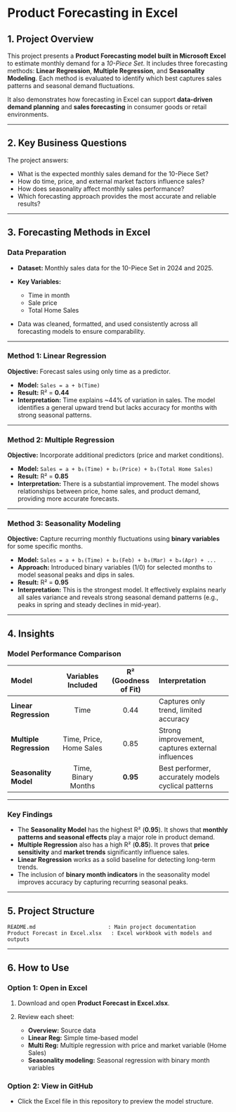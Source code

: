 # **Product Forecasting in Excel**

## **1. Project Overview**

This project presents a **Product Forecasting model built in Microsoft Excel** to estimate monthly demand for a *10-Piece Set*.
It includes three forecasting methods: **Linear Regression**, **Multiple Regression**, and **Seasonality Modeling**.
Each method is evaluated to identify which best captures sales patterns and seasonal demand fluctuations.

It also demonstrates how forecasting in Excel can support **data-driven demand planning** and **sales forecasting** in consumer goods or retail environments.

---

## **2. Key Business Questions**

The project answers:

* What is the expected monthly sales demand for the 10-Piece Set?
* How do time, price, and external market factors influence sales?
* How does seasonality affect monthly sales performance?
* Which forecasting approach provides the most accurate and reliable results?

---

## **3. Forecasting Methods in Excel**

### **Data Preparation**

* **Dataset:** Monthly sales data for the 10-Piece Set in 2024 and 2025.
* **Key Variables:**

  * Time in month
  * Sale price
  * Total Home Sales
* Data was cleaned, formatted, and used consistently across all forecasting models to ensure comparability.

---

### **Method 1: Linear Regression**

**Objective:** Forecast sales using only time as a predictor.

* **Model:** `Sales = a + b(Time)`
* **Result:** R² = **0.44**
* **Interpretation:** Time explains ~44% of variation in sales. The model identifies a general upward trend but lacks accuracy for months with strong seasonal patterns.

---

### **Method 2: Multiple Regression**

**Objective:** Incorporate additional predictors (price and market conditions).

* **Model:** `Sales = a + b₁(Time) + b₂(Price) + b₃(Total Home Sales)`
* **Result:** R² = **0.85**
* **Interpretation:** There is a substantial improvement. The model shows relationships between price, home sales, and product demand, providing more accurate forecasts.

---

### **Method 3: Seasonality Modeling**

**Objective:** Capture recurring monthly fluctuations using **binary variables** for some specific months.

* **Model:** `Sales = a + b₁(Time) + b₂(Feb) + b₃(Mar) + b₄(Apr) + ...`
* **Approach:** Introduced binary variables (1/0) for selected months to model seasonal peaks and dips in sales.
* **Result:** R² = **0.95**
* **Interpretation:** This is the strongest model. It effectively explains nearly all sales variance and reveals strong seasonal demand patterns (e.g., peaks in spring and steady declines in mid-year).

---

## **4. Insights**

### **Model Performance Comparison**

| Model                   |     Variables Included    | R² (Goodness of Fit) | Interpretation                                      |
| :---------------------- | :-----------------------: | :------------------: | :-------------------------------------------------- |
| **Linear Regression**   |            Time           |         0.44         | Captures only trend, limited accuracy               |
| **Multiple Regression** | Time, Price, Home Sales |         0.85         | Strong improvement, captures external influences    |
| **Seasonality Model**   |   Time, Binary Months |       **0.95**       | Best performer, accurately models cyclical patterns |

---

### **Key Findings**

* The **Seasonality Model** has the highest R² (**0.95**). It shows that **monthly patterns and seasonal effects** play a major role in product demand.
* **Multiple Regression** also has a high R² (**0.85**). It proves that **price sensitivity** and **market trends** significantly influence sales.
* **Linear Regression** works as a solid baseline for detecting long-term trends.
* The inclusion of **binary month indicators** in the seasonality model improves accuracy by capturing recurring seasonal peaks.

---


## **5. Project Structure**

```
README.md                       : Main project documentation  
Product Forecast in Excel.xlsx   : Excel workbook with models and outputs  
```

---

## **6. How to Use**

### **Option 1: Open in Excel**

1. Download and open **Product Forecast in Excel.xlsx**.
2. Review each sheet:

   * **Overview:** Source data
   * **Linear Reg:** Simple time-based model
   * **Multi Reg:** Multiple regression with price and market variable (Home Sales)
   * **Seasonality modeling:** Seasonal regression with binary month variables

### **Option 2: View in GitHub**

* Click the Excel file in this repository to preview the model structure.
